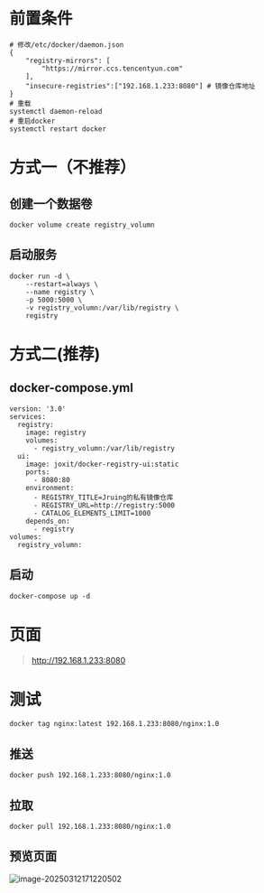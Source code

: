 # 前置条件

```
# 修改/etc/docker/daemon.json
{
    "registry-mirrors": [
        "https://mirror.ccs.tencentyun.com"
    ],
    "insecure-registries":["192.168.1.233:8080"] # 镜像仓库地址
}
# 重载
systemctl daemon-reload
# 重启docker
systemctl restart docker
```
# 方式一（不推荐）
## 创建一个数据卷
```
docker volume create registry_volumn
```
## 启动服务
```
docker run -d \
    --restart=always \
    --name registry	\
    -p 5000:5000 \
    -v registry_volumn:/var/lib/registry \
    registry
```
# 方式二(推荐)
## docker-compose.yml
```
version: '3.0'
services:
  registry:
    image: registry
    volumes:
      - registry_volumn:/var/lib/registry
  ui:
    image: joxit/docker-registry-ui:static
    ports:
      - 8080:80
    environment:
      - REGISTRY_TITLE=Jruing的私有镜像仓库
      - REGISTRY_URL=http://registry:5000
      - CATALOG_ELEMENTS_LIMIT=1000
    depends_on:
      - registry
volumes:
  registry_volumn:  
```
## 启动
```
docker-compose up -d
```
# 页面
> http://192.168.1.233:8080
# 测试

```
docker tag nginx:latest 192.168.1.233:8080/nginx:1.0
```
## 推送
```
docker push 192.168.1.233:8080/nginx:1.0
```
## 拉取
```
docker pull 192.168.1.233:8080/nginx:1.0
```
## 预览页面

![image-20250312171220502](https://jruing-blogs.oss-cn-beijing.aliyuncs.com/blogs/image-20250312171220502.png)
